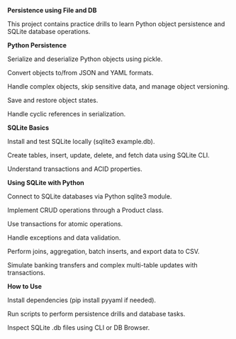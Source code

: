 **Persistence using File and DB**

This project contains practice drills to learn Python object persistence and SQLite database operations.

**Python Persistence**

Serialize and deserialize Python objects using pickle.

Convert objects to/from JSON and YAML formats.

Handle complex objects, skip sensitive data, and manage object versioning.

Save and restore object states.

Handle cyclic references in serialization.

**SQLite Basics**

Install and test SQLite locally (sqlite3 example.db).

Create tables, insert, update, delete, and fetch data using SQLite CLI.

Understand transactions and ACID properties.

**Using SQLite with Python**

Connect to SQLite databases via Python sqlite3 module.

Implement CRUD operations through a Product class.

Use transactions for atomic operations.

Handle exceptions and data validation.

Perform joins, aggregation, batch inserts, and export data to CSV.

Simulate banking transfers and complex multi-table updates with transactions.

**How to Use**

Install dependencies (pip install pyyaml if needed).

Run scripts to perform persistence drills and database tasks.

Inspect SQLite .db files using CLI or DB Browser.